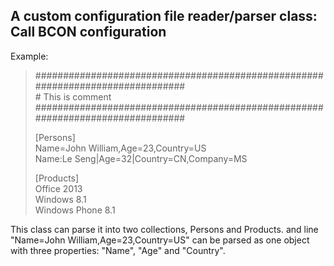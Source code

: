 ## A custom configuration file reader/parser class: Call BCON configuration

Example:


>\###############################################################################\
>\# This is comment\
>\###############################################################################
>
>[Persons]\
>Name=John William,Age=23,Country=US\
>Name:Le Seng|Age=32|Country=CN,Company=MS
>
>[Products]\
>Office 2013\
>Windows 8.1\
>Windows Phone 8.1


This class can parse it into two collections, Persons and Products. and line "Name=John William,Age=23,Country=US" can be parsed as one object with three properties: "Name", "Age" and "Country".
